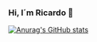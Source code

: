 ### Hi, I´m Ricardo 👋


[![Anurag's GitHub stats](https://github-readme-stats.vercel.app/api?username=programador5781&count_private=true&show_icons=true&theme=dracula&langs_count=8)](https://github.com/programador5781/github-readme-stats)

<!--
**programador5781/programador5781** is a ✨ _special_ ✨ repository because its `README.md` (this file) appears on your GitHub profile.

Here are some ideas to get you started:

- 🔭 I’m currently working on ...
- 🌱 I’m currently learning ...
- 👯 I’m looking to collaborate on ...
- 🤔 I’m looking for help with ...
- 💬 Ask me about ...
- 📫 How to reach me: ...
- 😄 Pronouns: ...
- ⚡ Fun fact: ...
-->
